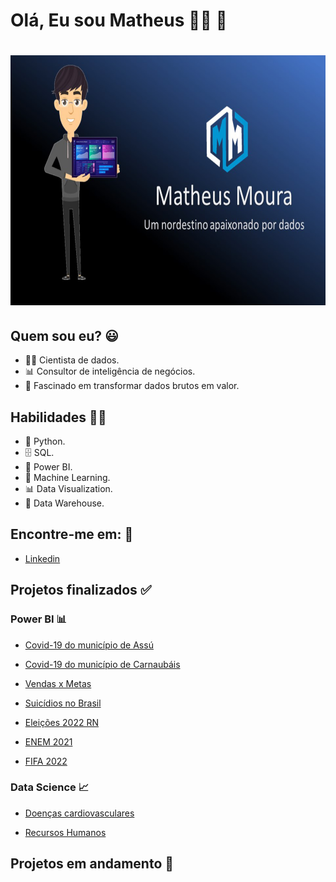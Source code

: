 # **Olá, Eu sou Matheus** 👩‍💻 👋 
###  
<h1 align="center">
    <img alt="NextLevelWeek" title="#NextLevelWeek" src="Sem título-2.jpg"  height=400" width="700" />
</h1>

## Quem sou eu? 😃

* 👩‍💻 Cientista de dados.
* 📊 Consultor de inteligência de negócios.
* 🥰 Fascinado em transformar dados brutos em valor.

## Habilidades 👩‍💻

* 🐍 Python.
* 🗄 SQL.
* 🧮 Power BI.
* 🔮 Machine Learning. 
* 📊 Data Visualization.
* 🏬 Data Warehouse.

## Encontre-me em: 📇

*  [Linkedin]( https://br.linkedin.com/in/matheus-moura-ba6b9612b)

## **Projetos finalizados** ✅ 
### **Power BI** 📊
* [Covid-19 do município de Assú](https://app.powerbi.com/view?r=eyJrIjoiMWM3ZGU3ZDMtNDg3ZC00ZjA3LThhZGYtZGE4YWM1NzllMjg1IiwidCI6ImRjYmYyYTFmLTk1MzItNGQ1Ni1hYzQxLTU2MTVlMzhlNTBiNyJ9&pageName=ReportSection)
* [Covid-19 do município de Carnaubáis](https://app.powerbi.com/view?r=eyJrIjoiZWI4MDE2MzItMWEzNC00MWMxLTgzN2ItOWE5NTJiOWY1NWIwIiwidCI6ImRjYmYyYTFmLTk1MzItNGQ1Ni1hYzQxLTU2MTVlMzhlNTBiNyJ9&pageName=ReportSection9ce4bd60d086b8e14b5c)              
                                                                                       
* [Vendas x Metas](https://app.powerbi.com/view?r=eyJrIjoiMTQ3MjYzMWUtODNiNC00NDIwLThmODctOTNjZDliZTkwZTgyIiwidCI6ImRjYmYyYTFmLTk1MzItNGQ1Ni1hYzQxLTU2MTVlMzhlNTBiNyJ9&pageName=ReportSection3d468d46572778348d00)              
* [Suicídios no Brasil](https://app.powerbi.com/view?r=eyJrIjoiNmFjMzRhNGEtZWY4NC00NzgwLWI1MmMtMzEwMDU5MzZmZWMyIiwidCI6ImRjYmYyYTFmLTk1MzItNGQ1Ni1hYzQxLTU2MTVlMzhlNTBiNyJ9)                                             
                                                                                                   
* [Eleições 2022 RN](https://app.powerbi.com/view?r=eyJrIjoiMjQ4NzY3MTMtZWJiOS00MDEwLWJlNzMtODY2N2M0OWE1MjFjIiwidCI6ImRjYmYyYTFmLTk1MzItNGQ1Ni1hYzQxLTU2MTVlMzhlNTBiNyJ9&pageName=ReportSection) 

* [ENEM 2021](https://app.powerbi.com/view?r=eyJrIjoiNGY1ZDA3NGUtMzBkMS00MGMwLTk5YmMtNDg2YWE5NzJmYWFlIiwidCI6ImRjYmYyYTFmLTk1MzItNGQ1Ni1hYzQxLTU2MTVlMzhlNTBiNyJ9)

* [FIFA 2022](https://app.powerbi.com/view?r=eyJrIjoiNmU1YWZhMzctODNkNC00OTVlLTkyMGUtY2VjM2ZiMjk0Y2FmIiwidCI6ImRjYmYyYTFmLTk1MzItNGQ1Ni1hYzQxLTU2MTVlMzhlNTBiNyJ9)
                                                                                                   
### **Data Science** 📈   
* [Doenças cardiovasculares](https://github.com/matheusk500/DataScience/blob/d09c826fbc6b2df851cbecd64c2e7746f403596e/As%20doen%C3%A7as%20cardiovasculares.ipynb)

* [Recursos Humanos](https://github.com/matheusk500/DataScience/blob/master/Recursos%20Humanos/Recursos%20Humanos.ipynb)                                                                      
                                                                   
## **Projetos em andamento** 🚧


